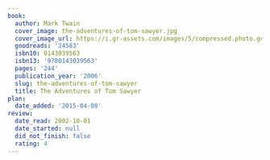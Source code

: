 ```yaml
---
book:
  author: Mark Twain
  cover_image: the-adventures-of-tom-sawyer.jpg
  cover_image_url: https://i.gr-assets.com/images/S/compressed.photo.goodreads.com/books/1404811979l/24583._SX98_.jpg
  goodreads: '24583'
  isbn10: 0143039563
  isbn13: '9780143039563'
  pages: '244'
  publication_year: '2006'
  slug: the-adventures-of-tom-sawyer
  title: The Adventures of Tom Sawyer
plan:
  date_added: '2015-04-08'
review:
  date_read: 2002-10-01
  date_started: null
  did_not_finish: false
  rating: 4
---
```


